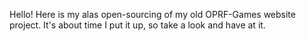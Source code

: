 Hello! Here is my alas open-sourcing of my old OPRF-Games website project. It's about time I put it up, so take a look and have at it.
